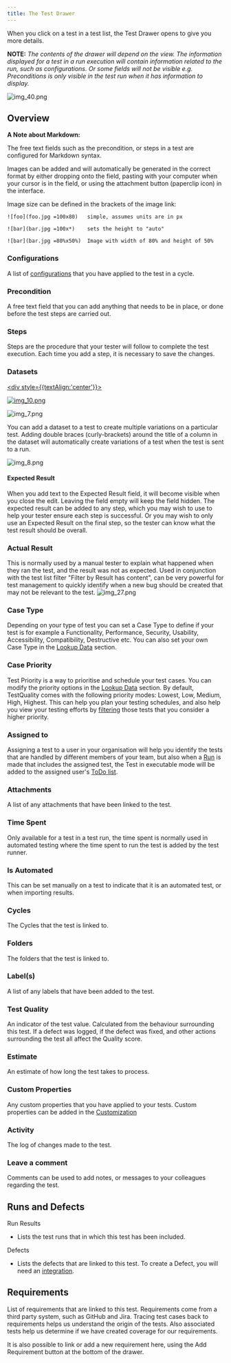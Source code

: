 ```yaml
---
title: The Test Drawer
---
```


When you click on a test in a test list, the Test Drawer opens to give you more details. 

**NOTE:** _The contents of the drawer will depend on the view. The information displayed for a test in a run execution will contain information related to the run, such as configurations. Or some fields will not be visible e.g. Preconditions is only visible in the test run when it has information to display._

![img_40.png](img/img_40.png)


## Overview

**A Note about Markdown:** 

The free text fields such as the precondition, or steps in a test are configured for Markdown syntax. 

Images can be added and will automatically be generated in the correct format by either dropping onto the field, pasting with your computer when your cursor is in the field, or using the attachment button (paperclip icon) in the interface. 

Image size can be defined in the brackets of the image link: 

`![foo](foo.jpg =100x80)   simple, assumes units are in px`

`![bar](bar.jpg =100x*)    sets the height to "auto"`

`![bar](bar.jpg =80%x50%)  Image with width of 80% and height of 50%`


### Configurations
A list of [configurations](administration/configurations) that you have applied to the test in a cycle.

### Precondition
A free text field that you can add anything that needs to be in place, or done before the test steps are carried out.

### Steps
Steps are the procedure that your tester will follow to complete the test execution. Each time you add a step, it is necessary to save the changes.

### Datasets
<a href="https://youtu.be/3eLp0H6VUsY"> <div style={{textAlign:'center'}}>

![img_10.png](img_10.png)

</div></a>



![img_7.png](img_7.png)

You can add a dataset to a test to create multiple variations on a particular test. 
Adding double braces (curly-brackets) around the title of a column in the dataset will automatically create variations of a test when the test is sent to a run. 

![img_8.png](img_8.png)


#### Expected Result
When you add text to the Expected Result field, it will become visible when you close the edit. Leaving the field empty will keep the field hidden. The expected result can be added to any step, which you may wish to use to help your tester ensure each step is successful. Or you may wish to only use an Expected Result on the final step, so the tester can know what the test result should be overall.

### Actual Result
This is normally used by a manual tester to explain what happened when they ran the test, and the result was not as expected. Used in conjunction with the test list filter "Filter by Result has content", can be very powerful for test management to quickly identify when a new bug should be created that may not be relevant to the test. ![img_27.png](img/img_27.png)
### Case Type
Depending on your type of test you can set a Case Type to define if your test is for example a Functionality, Performance, Security, Usability, Accessibility, Compatibility, Destructive etc. You can also set your own Case Type in the [Lookup Data](administration/lookup_data) section.  
### Case Priority
Test Priority is a way to prioritise and schedule your test cases. You can modify the priority options in the [Lookup Data](administration/lookup_data) section. By default, TestQuality comes with the following priority modes: Lowest, Low, Medium, High, Highest. This can help you plan your testing schedules, and also help you view your testing efforts by  [filtering](Filtering) those tests that you consider a higher priority. 
### Assigned to
Assigning a test to a user in your organisation will help you identify the tests that are handled by different members of your team, but also when a [Run](run) is made that includes the assigned test, the Test in executable mode will be added to the assigned user's [ToDo list](todo_list).  

### Attachments
A list of any attachments that have been linked to the test.

### Time Spent
Only available for a test in a test run, the time spent is normally used in automated testing where the time spent to run the test is added by the test runner.
### Is Automated
This can be set manually on a test to indicate that it is an automated test, or when importing results.

### Cycles
The Cycles that the test is linked to.

### Folders
The folders that the test is linked to.
### Label(s)
A list of any labels that have been added to the test.

### Test Quality
An indicator of the test value. Calculated from the behaviour surrounding this test. If a defect was logged, if the defect was fixed, and other actions surrounding the test all affect the Quality score.

### Estimate
An estimate of how long the test takes to process.


### Custom Properties
Any custom properties that you have applied to your tests. Custom properties can be added in the [Customization](administration/customization)

### Activity
The log of changes made to the test.

### Leave a comment
Comments can be used to add notes, or messages to your colleagues regarding the test.

##  Runs and Defects

Run Results
  - Lists the test runs that in which this test has been included.

Defects
 
 - Lists the defects that are linked to this test. To create a Defect, you will need an  [integration](integrations). 

##  Requirements

List of requirements that are linked to this test.
Requirements come from a third party system, such as GitHub and Jira. Tracing test cases back to requirements helps us understand the origin of the tests. Also associated tests help us determine if we have created coverage for our requirements.

It is also possible to link or add a new requirement here, using the Add Requirement button at the bottom of the drawer.

